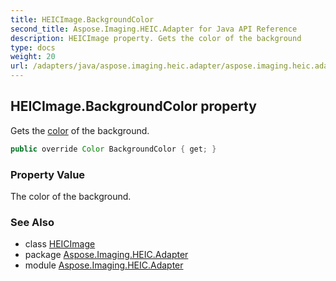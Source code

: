 ```yaml
---
title: HEICImage.BackgroundColor
second_title: Aspose.Imaging.HEIC.Adapter for Java API Reference
description: HEICImage property. Gets the color of the background
type: docs
weight: 20
url: /adapters/java/aspose.imaging.heic.adapter/aspose.imaging.heic.adapter/heicimage/backgroundcolor/
---
```

## HEICImage.BackgroundColor property

Gets the [color](https://reference.aspose.com/imaging/java/com.aspose.imaging/color/) of the background.

```java
public override Color BackgroundColor { get; }
```

### Property Value

The color of the background.

### See Also

* class [HEICImage](../)
* package [Aspose.Imaging.HEIC.Adapter](../../../aspose.imaging.heic.adapter/)
* module [Aspose.Imaging.HEIC.Adapter](../../../)
